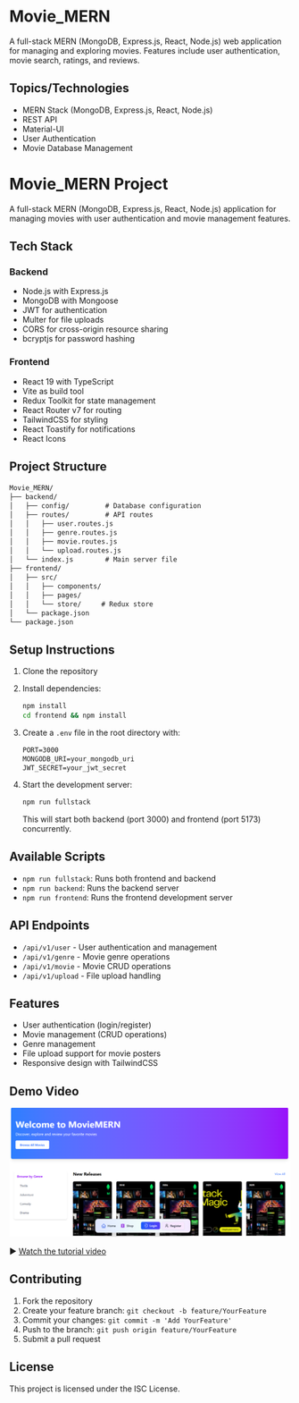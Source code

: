 # Movie_MERN

A full-stack MERN (MongoDB, Express.js, React, Node.js) web application for managing and exploring movies. Features include user authentication, movie search, ratings, and reviews.

## Topics/Technologies

- MERN Stack (MongoDB, Express.js, React, Node.js)
- REST API
- Material-UI
- User Authentication
- Movie Database Management

# Movie_MERN Project

A full-stack MERN (MongoDB, Express.js, React, Node.js) application for managing movies with user authentication and movie management features.

## Tech Stack

### Backend

- Node.js with Express.js
- MongoDB with Mongoose
- JWT for authentication
- Multer for file uploads
- CORS for cross-origin resource sharing
- bcryptjs for password hashing

### Frontend

- React 19 with TypeScript
- Vite as build tool
- Redux Toolkit for state management
- React Router v7 for routing
- TailwindCSS for styling
- React Toastify for notifications
- React Icons

## Project Structure

```
Movie_MERN/
├── backend/
│   ├── config/         # Database configuration
│   ├── routes/         # API routes
│   │   ├── user.routes.js
│   │   ├── genre.routes.js
│   │   ├── movie.routes.js
│   │   └── upload.routes.js
│   └── index.js        # Main server file
├── frontend/
│   ├── src/
│   │   ├── components/
│   │   ├── pages/
│   │   └── store/     # Redux store
│   └── package.json
└── package.json
```

## Setup Instructions

1. Clone the repository
2. Install dependencies:

   ```bash
   npm install
   cd frontend && npm install
   ```

3. Create a `.env` file in the root directory with:

   ```
   PORT=3000
   MONGODB_URI=your_mongodb_uri
   JWT_SECRET=your_jwt_secret
   ```

4. Start the development server:
   ```bash
   npm run fullstack
   ```
   This will start both backend (port 3000) and frontend (port 5173) concurrently.

## Available Scripts

- `npm run fullstack`: Runs both frontend and backend
- `npm run backend`: Runs the backend server
- `npm run frontend`: Runs the frontend development server

## API Endpoints

- `/api/v1/user` - User authentication and management
- `/api/v1/genre` - Movie genre operations
- `/api/v1/movie` - Movie CRUD operations
- `/api/v1/upload` - File upload handling

## Features

- User authentication (login/register)
- Movie management (CRUD operations)
- Genre management
- File upload support for movie posters
- Responsive design with TailwindCSS

## Demo Video

[![Watch on YouTube](./uploads/Screenshot%202025-06-16%20114806.png)](https://youtu.be/EH4xf1SRCkQ?si=itNY0FPz0YgIiGuM)

▶️ [Watch the tutorial video](https://youtu.be/EH4xf1SRCkQ?si=itNY0FPz0YgIiGuM)

## Contributing

1. Fork the repository
2. Create your feature branch: `git checkout -b feature/YourFeature`
3. Commit your changes: `git commit -m 'Add YourFeature'`
4. Push to the branch: `git push origin feature/YourFeature`
5. Submit a pull request

## License

This project is licensed under the ISC License.
